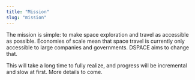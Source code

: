 ```yaml
---
title: "Mission"
slug: "mission"
---
```


The mission is simple: to make space exploration and travel as accessible as possible. Economies of scale mean that space travel is currently only accessible to large companies and governments. DSPACE aims to change that.

This will take a long time to fully realize, and progress will be incremental and slow at first. More details to come.